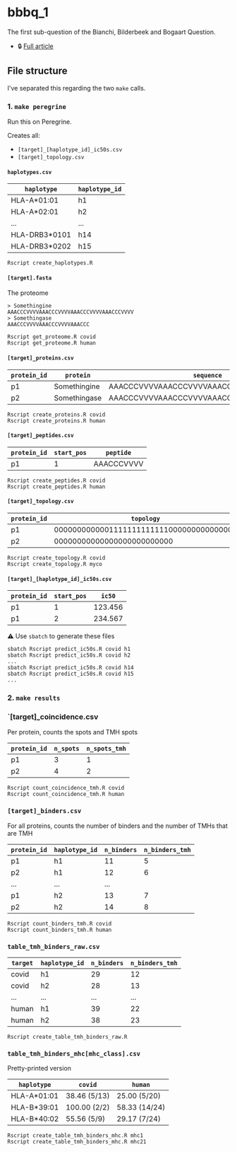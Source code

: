 # bbbq_1

The first sub-question of the Bianchi, Bilderbeek and Bogaart Question.

 * :lock: [Full article](https://github.com/richelbilderbeek/bbbq_article)

## File structure

I've separated this regarding the two `make` calls.

### 1. `make peregrine`

Run this on Peregrine.

Creates all:

 * `[target]_[haplotype_id]_ic50s.csv`
 * `[target]_topology.csv`

#### `haplotypes.csv`

`haplotype`  |`haplotype_id`
-------------|--------------
HLA-A*01:01  |h1
HLA-A*02:01  |h2
...          |...
HLA-DRB3*0101|h14
HLA-DRB3*0202|h15

```
Rscript create_haplotypes.R
```

#### `[target].fasta`

The proteome

```
> Somethingine
AAACCCVVVVAAACCCVVVVAAACCCVVVVAAACCCVVVV
> Somethingase
AAACCCVVVVAAACCCVVVVAAACCC
```

```
Rscript get_proteome.R covid
Rscript get_proteome.R human
```

#### `[target]_proteins.csv`

`protein_id`|`protein`     |`sequence`
------------|--------------|----------------------------------------
p1          |Somethingine  |AAACCCVVVVAAACCCVVVVAAACCCVVVVAAACCCVVVV
p2          |Somethingase  |AAACCCVVVVAAACCCVVVVAAACCC

```
Rscript create_proteins.R covid
Rscript create_proteins.R human
```

#### `[target]_peptides.csv`

`protein_id`|`start_pos` |`peptide`
------------|------------|------------
p1          |1           |AAACCCVVVV

```
Rscript create_peptides.R covid
Rscript create_peptides.R human
```

#### `[target]_topology.csv`

`protein_id`|`topology`
------------|----------------------------------------
p1          |0000000000001111111111111000000000000000
p2          |00000000000000000000000000

```
Rscript create_topology.R covid
Rscript create_topology.R myco
```

#### `[target]_[haplotype_id]_ic50s.csv`

`protein_id`|`start_pos` |`ic50`
------------|------------|----------
p1          |1           |123.456
p1          |2           |234.567

:warning: Use `sbatch` to generate these files

```
sbatch Rscript predict_ic50s.R covid h1
sbatch Rscript predict_ic50s.R covid h2
...
sbatch Rscript predict_ic50s.R covid h14
sbatch Rscript predict_ic50s.R covid h15
...
```

### 2. `make results`

### `[target]_coincidence.csv

Per protein, counts the spots and TMH spots

`protein_id`|`n_spots`|`n_spots_tmh`
------------|---------|-------------
p1          |3        |1
p2          |4        |2

```
Rscript count_coincidence_tmh.R covid
Rscript count_coincidence_tmh.R human
```

### `[target]_binders.csv`

For all proteins, counts the number of binders and the number of TMHs that are TMH

`protein_id`|`haplotype_id`|`n_binders`|`n_binders_tmh`
------------|--------------|-----------|---------------
p1          |h1            |11         |5
p2          |h1            |12         |6
...         |...           |...        |
p1          |h2            |13         |7
p2          |h2            |14         |8

```
Rscript count_binders_tmh.R covid
Rscript count_binders_tmh.R human
```

### `table_tmh_binders_raw.csv`

`target`|`haplotype_id`|`n_binders`|`n_binders_tmh`
--------|--------------|-----------|---------------
covid   |h1            |29         |12
covid   |h2            |28         |13
...     |...           |...        |...
human   |h1            |39         |22
human   |h2            |38         |23

```
Rscript create_table_tmh_binders_raw.R
```

### `table_tmh_binders_mhc[mhc_class].csv`

Pretty-printed version

`haplotype`|`covid`      |`human`
-----------|-------------|-------------
HLA-A*01:01| 38.46 (5/13)| 25.00 (5/20)
HLA-B*39:01| 100.00 (2/2)|58.33 (14/24)
HLA-B*40:02|  55.56 (5/9)| 29.17 (7/24)

```
Rscript create_table_tmh_binders_mhc.R mhc1
Rscript create_table_tmh_binders_mhc.R mhc21
```

